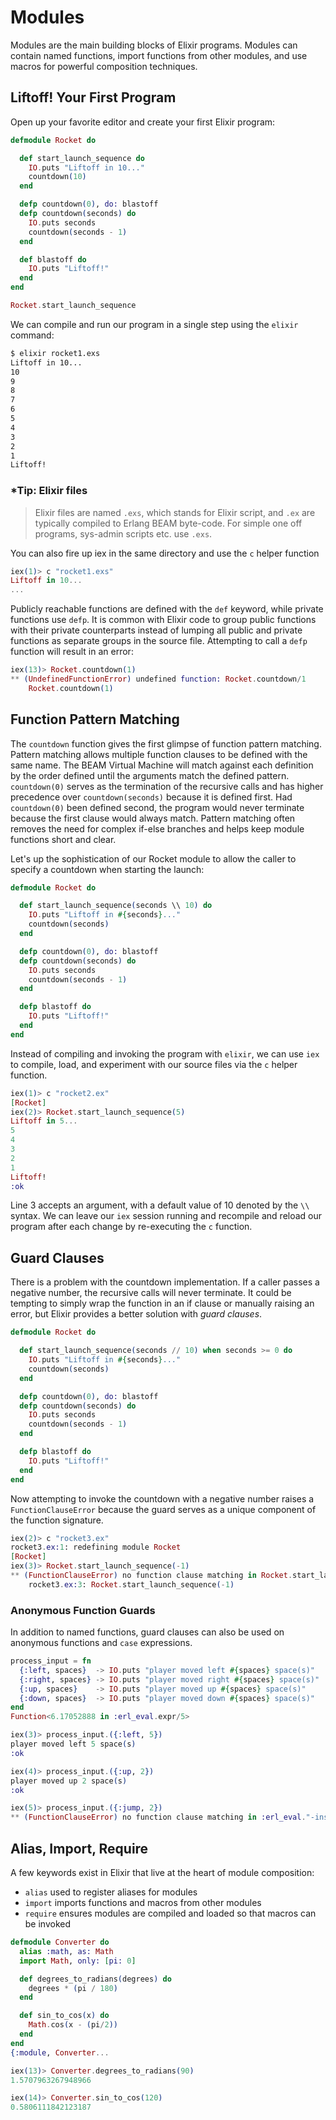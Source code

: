 # Modules

Modules are the main building blocks of Elixir programs. Modules  can contain named functions, import functions from other modules, and use macros for powerful composition techniques.

## Liftoff! Your First Program
Open up your favorite editor and create your first Elixir program:

```elixir
defmodule Rocket do

  def start_launch_sequence do
    IO.puts "Liftoff in 10..."
    countdown(10)
  end

  defp countdown(0), do: blastoff
  defp countdown(seconds) do
    IO.puts seconds
    countdown(seconds - 1)
  end

  def blastoff do
    IO.puts "Liftoff!"
  end
end

Rocket.start_launch_sequence
```

We can compile and run our program in a single step using the `elixir` command:

```bash
$ elixir rocket1.exs
Liftoff in 10...
10
9
8
7
6
5
4
3
2
1
Liftoff!
```

### *Tip: Elixir files
> Elixir files are named `.exs`, which stands for Elixir script, and `.ex`
> are typically compiled to Erlang BEAM byte-code. For simple one off programs, sys-admin scripts etc. use `.exs`.

You can also fire up iex in the same directory and use the `c` helper
function

```elixir
iex(1)> c "rocket1.exs"
Liftoff in 10...
...
```

Publicly reachable functions are defined with the `def` keyword, while private functions use `defp`. It is common with Elixir code to group public functions with their private counterparts instead of lumping all public and private functions as separate groups in the source file. Attempting to call a `defp` function will result in an error:

```elixir
iex(13)> Rocket.countdown(1)
** (UndefinedFunctionError) undefined function: Rocket.countdown/1
    Rocket.countdown(1)
```

## Function Pattern Matching

The `countdown` function gives the first glimpse of function pattern matching. Pattern matching allows multiple function clauses to be defined with the same name. The BEAM Virtual Machine will match against each definition by the order defined until the arguments match the defined pattern. `countdown(0)` serves as the termination of the recursive calls and has higher precedence over `countdown(seconds)` because it is defined first. Had `countdown(0)` been defined second, the program would never terminate because the first clause would always match. Pattern matching often removes the need for complex if-else branches and helps keep module functions short and clear.


Let's up the sophistication of our Rocket module to allow the caller to specify a countdown when starting the launch:

```elixir
defmodule Rocket do

  def start_launch_sequence(seconds \\ 10) do
    IO.puts "Liftoff in #{seconds}..."
    countdown(seconds)
  end

  defp countdown(0), do: blastoff
  defp countdown(seconds) do
    IO.puts seconds
    countdown(seconds - 1)
  end

  defp blastoff do
    IO.puts "Liftoff!"
  end
end
```

Instead of compiling and invoking the program with `elixir`, we can use `iex` to compile, load, and experiment with our source files via the `c` helper function.

```elixir
iex(1)> c "rocket2.ex"
[Rocket]
iex(2)> Rocket.start_launch_sequence(5)
Liftoff in 5...
5
4
3
2
1
Liftoff!
:ok
```

Line 3 accepts an argument, with a default value of 10 denoted by the `\\` syntax. We can leave our `iex` session running and recompile and reload our program after each change by re-executing the `c` function.


## Guard Clauses
There is a problem with the countdown implementation. If a caller passes a negative number, the recursive calls will never terminate. It could be tempting to simply wrap the function in an if clause or manually raising an error, but Elixir provides a better solution with *guard clauses*.

```elixir
defmodule Rocket do

  def start_launch_sequence(seconds // 10) when seconds >= 0 do
    IO.puts "Liftoff in #{seconds}..."
    countdown(seconds)
  end

  defp countdown(0), do: blastoff
  defp countdown(seconds) do
    IO.puts seconds
    countdown(seconds - 1)
  end

  defp blastoff do
    IO.puts "Liftoff!"
  end
end
```

Now attempting to invoke the countdown with a negative number raises a `FunctionClauseError` because the guard serves as a unique component of the function signature.

```elixir
iex(2)> c "rocket3.ex"
rocket3.ex:1: redefining module Rocket
[Rocket]
iex(3)> Rocket.start_launch_sequence(-1)
** (FunctionClauseError) no function clause matching in Rocket.start_launch_sequence/1
    rocket3.ex:3: Rocket.start_launch_sequence(-1)
```

### Anonymous Function Guards

In addition to named functions, guard clauses can also be used on anonymous functions and `case` expressions.

```elixir
process_input = fn
  {:left, spaces}  -> IO.puts "player moved left #{spaces} space(s)"
  {:right, spaces} -> IO.puts "player moved right #{spaces} space(s)"
  {:up, spaces}    -> IO.puts "player moved up #{spaces} space(s)"
  {:down, spaces}  -> IO.puts "player moved down #{spaces} space(s)"
end
Function<6.17052888 in :erl_eval.expr/5>

iex(3)> process_input.({:left, 5})
player moved left 5 space(s)
:ok

iex(4)> process_input.({:up, 2})
player moved up 2 space(s)
:ok

iex(5)> process_input.({:jump, 2})
** (FunctionClauseError) no function clause matching in :erl_eval."-inside-an-interpreted-fun-"/1
```

## Alias, Import, Require
A few keywords exist in Elixir that live at the heart of module composition:

* `alias` used to register aliases for modules
* `import` imports functions and macros from other modules
* `require` ensures modules are compiled and loaded so that macros can be invoked


```elixir
defmodule Converter do
  alias :math, as: Math
  import Math, only: [pi: 0]

  def degrees_to_radians(degrees) do
    degrees * (pi / 180)
  end

  def sin_to_cos(x) do
    Math.cos(x - (pi/2))
  end
end
{:module, Converter...

iex(13)> Converter.degrees_to_radians(90)
1.5707963267948966

iex(14)> Converter.sin_to_cos(120)
0.5806111842123187
```

